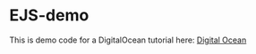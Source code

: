# EJS-demo

This is demo code for a DigitalOcean tutorial here: <a href="https://www.digitalocean.com/community/tutorials/how-to-use-ejs-to-template-your-node-application">Digital Ocean</a>